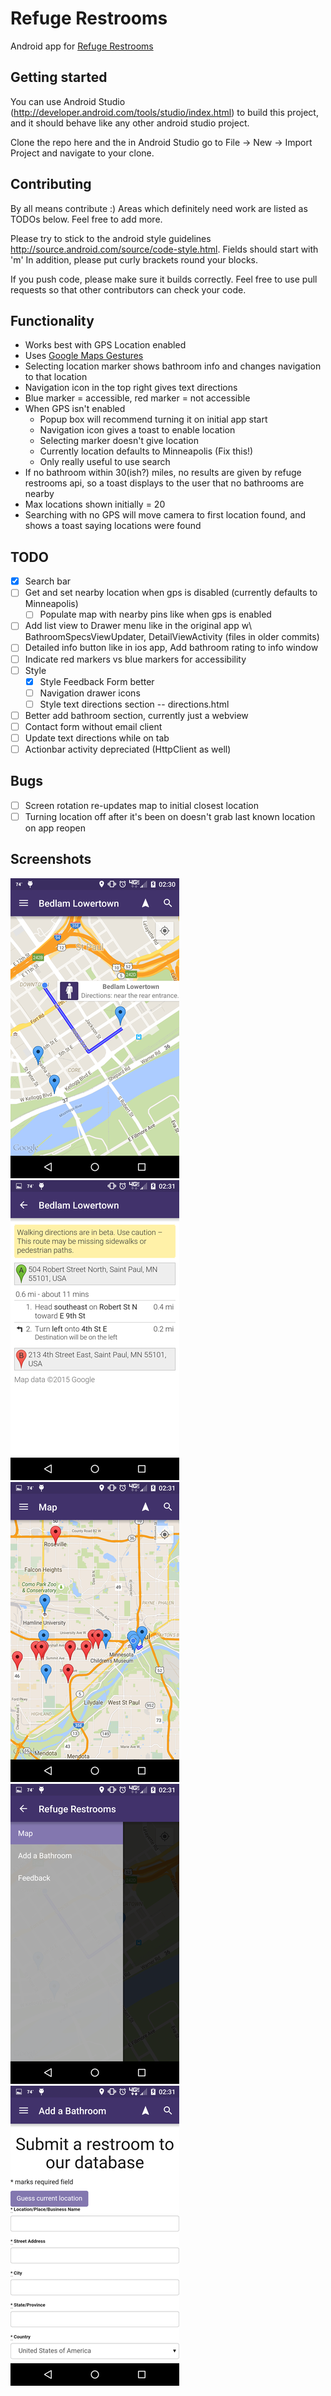 # Refuge Restrooms
Android app for [Refuge Restrooms](http://www.refugerestrooms.org/)

## Getting started
You can use Android Studio (http://developer.android.com/tools/studio/index.html) to build this project, and it should behave like any other android studio project.

Clone the repo here and the in Android Studio go to File -> New -> Import Project and navigate to your clone.

## Contributing
By all means contribute :) Areas which definitely need work are listed as TODOs below. Feel free to add more.

Please try to stick to the android style guidelines http://source.android.com/source/code-style.html. Fields should start with 'm'
In addition, please put curly brackets round your blocks.

If you push code, please make sure it builds correctly. Feel free to use pull requests so that other contributors can check your code.

## Functionality
- Works best with GPS Location enabled
- Uses [Google Maps Gestures](https://support.google.com/gmm/answer/3139292?hl=en)
- Selecting location marker shows bathroom info and changes navigation to that location
- Navigation icon in the top right gives text directions
- Blue marker = accessible, red marker = not accessible
- When GPS isn't enabled
  - Popup box will recommend turning it on initial app start
  - Navigation icon gives a toast to enable location
  - Selecting marker doesn't give location
  - Currently location defaults to Minneapolis (Fix this!)
  - Only really useful to use search
- If no bathroom within 30(ish?) miles, no results are given by refuge restrooms api, so a toast displays to the user that no bathrooms are nearby
- Max locations shown initially = 20
- Searching with no GPS will move camera to first location found, and shows a toast saying locations were found

## TODO
- [x] Search bar
- [ ] Get and set nearby location when gps is disabled (currently defaults to Minneapolis)
	- [ ] Populate map with nearby pins like when gps is enabled
- [ ] Add list view to Drawer menu like in the original app w\ BathroomSpecsViewUpdater, DetailViewActivity (files in older commits)
- [ ] Detailed info button like in ios app, Add bathroom rating to info window
- [ ] Indicate red markers vs blue markers for accessibility
- [ ] Style
  - [x] Style Feedback Form better
  - [ ] Navigation drawer icons
  - [ ] Style text directions section -- directions.html
- [ ] Better add bathroom section, currently just a webview
- [ ] Contact form without email client
- [ ] Update text directions while on tab
- [ ] Actionbar activity depreciated (HttpClient as well)

## Bugs
- [ ] Screen rotation re-updates map to initial closest location
- [ ] Turning location off after it's been on doesn't grab last known location on app reopen

## Screenshots
![](/app/src/main/res/drawable-hdpi/Screenshots/screen1.png?raw=true)
![](/app/src/main/res/drawable-hdpi/Screenshots/screen2.png?raw=true)
![](/app/src/main/res/drawable-hdpi/Screenshots/screen3.png?raw=true)
![](/app/src/main/res/drawable-hdpi/Screenshots/screen4.png?raw=true)
![](/app/src/main/res/drawable-hdpi/Screenshots/screen5.png?raw=true)